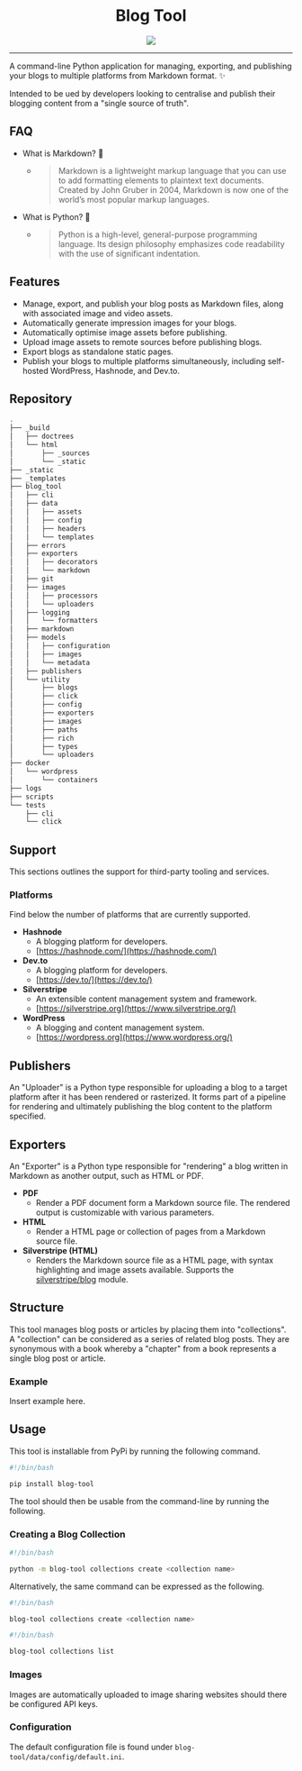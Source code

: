 <div id="header" align="center">
    <h1 align="center">Blog Tool</h1>
    <img src="https://img.shields.io/github/actions/workflow/status/loveduckie/blog-tool/tests.yml?label=tests">
</div>

---

A command-line Python application for managing, exporting, and publishing your blogs to multiple platforms from Markdown format. :sparkles:

Intended to be ued by developers looking to centralise and publish their blogging content from a "single source of truth".

## FAQ

- What is Markdown? :memo:
  - > Markdown is a lightweight markup language that you can use to add formatting elements to plaintext text documents. Created by John Gruber in 2004, Markdown is now one of the world’s most popular markup languages.
- What is Python? :snake:
  - > Python is a high-level, general-purpose programming language. Its design philosophy emphasizes code readability with the use of significant indentation.

## Features

- Manage, export, and publish your blog posts as Markdown files, along with associated image and video assets.
- Automatically generate impression images for your blogs.
- Automatically optimise image assets before publishing.
- Upload image assets to remote sources before publishing blogs.
- Export blogs as standalone static pages.
- Publish your blogs to multiple platforms simultaneously, including self-hosted WordPress, Hashnode, and Dev.to.

## Repository

```bash
.
├── _build
│   ├── doctrees
│   └── html
│       ├── _sources
│       └── _static
├── _static
├── _templates
├── blog_tool
│   ├── cli
│   ├── data
│   │   ├── assets
│   │   ├── config
│   │   ├── headers
│   │   └── templates
│   ├── errors
│   ├── exporters
│   │   ├── decorators
│   │   └── markdown
│   ├── git
│   ├── images
│   │   ├── processors
│   │   └── uploaders
│   ├── logging
│   │   └── formatters
│   ├── markdown
│   ├── models
│   │   ├── configuration
│   │   ├── images
│   │   └── metadata
│   ├── publishers
│   └── utility
│       ├── blogs
│       ├── click
│       ├── config
│       ├── exporters
│       ├── images
│       ├── paths
│       ├── rich
│       ├── types
│       └── uploaders
├── docker
│   └── wordpress
│       └── containers
├── logs
├── scripts
└── tests
    ├── cli
    └── click
```

## Support

This sections outlines the support for third-party tooling and services.

### Platforms

Find below the number of platforms that are currently supported.

- **Hashnode**
  - A blogging platform for developers.
  - [https://hashnode.com/](https://hashnode.com/)
- **Dev.to**
  - A blogging platform for developers.
  - [https://dev.to/](https://dev.to/)
- **Silverstripe**
  - An extensible content management system and framework.
  - [https://silverstripe.org](https://www.silverstripe.org/)
- **WordPress**
  - A blogging and content management system.
  - [https://wordpress.org](https://www.wordpress.org/)

## Publishers

An "Uploader" is a Python type responsible for uploading a blog to a target platform after it has been rendered or rasterized. It forms part of a pipeline for rendering and ultimately publishing the blog content to the platform specified.

## Exporters

An "Exporter" is a Python type responsible for "rendering" a blog written in Markdown as another output, such as HTML or PDF.

- **PDF**
  - Render a PDF document form a Markdown source file. The rendered output is customizable with various parameters.
- **HTML**
  - Render a HTML page or collection of pages from a Markdown source file.
- **Silverstripe (HTML)**
  - Renders the Markdown source file as a HTML page, with syntax highlighting and image assets available. Supports the [silverstripe/blog](https://addons.silverstripe.org/add-ons/silverstripe/blog) module.

## Structure

This tool manages blog posts or articles by placing them into "collections". A "collection" can be considered as a series of related blog posts. They are synonymous with a book whereby a "chapter" from a book represents a single blog post or article.

### Example

Insert example here.

## Usage

This tool is installable from PyPi by running the following command.

```bash
#!/bin/bash

pip install blog-tool
```

The tool should then be usable from the command-line by running the following.

### Creating a Blog Collection

```bash
#!/bin/bash

python -m blog-tool collections create <collection name>
```

Alternatively, the same command can be expressed as the following.

```bash
#!/bin/bash

blog-tool collections create <collection name>
```

```bash
#!/bin/bash

blog-tool collections list
```

### Images

Images are automatically uploaded to image sharing websites should there be configured API keys.

### Configuration

The default configuration file is found under `blog-tool/data/config/default.ini`.
